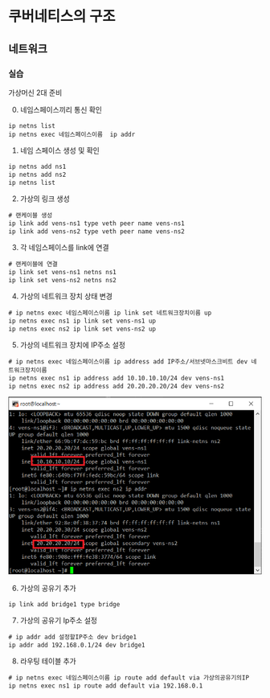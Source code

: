 # 쿠버네티스의 구조
## 네트워크
### 실습
가상머신 2대 준비

0. 네임스페이스끼리 통신 확인
```shell
ip netns list
ip netns exec 네임스페이스이름  ip addr
```
1. 네임 스페이스 생성 및 확인
```shell
ip netns add ns1
ip netns add ns2
ip netns list
```

2. 가상의 링크 생성
```shell
# 랜케이블 생성
ip link add vens-ns1 type veth peer name vens-ns1
ip link add vens-ns2 type veth peer name vens-ns2
```
3. 각 네임스페이스를 link에 연결
```shell
# 랜케이블에 연결
ip link set vens-ns1 netns ns1
ip link set vens-ns2 netns ns2
```

4. 가상의 네트워크 장치 상태 변경
```shell
# ip netns exec 네임스페이스이름 ip link set 네트워크장치이름 up
ip netns exec ns1 ip link set vens-ns1 up
ip netns exec ns2 ip link set vens-ns2 up
```
5. 가상의 네트워크 장치에 IP주소 설정
```shell
# ip netns exec 네임스페이스이름 ip address add IP주소/서브넷마스크비트 dev 네트워크장치이름
ip netns exec ns1 ip address add 10.10.10.10/24 dev vens-ns1
ip netns exec ns2 ip address add 20.20.20.20/24 dev vens-ns2
```
![image](./image/k8s_str/1.png)<br/>

6. 가상의 공유기 추가
```shell
ip link add bridge1 type bridge
```

7. 가상의 공유기 Ip주소 설정
```shell
# ip addr add 설정할IP주소 dev bridge1
ip addr add 192.168.0.1/24 dev bridge1
```

8. 라우팅 테이블 추가
```shell
# ip netns exec 네임스페이스이름 ip route add default via 가상의공유기의IP
ip netns exec ns1 ip route add default via 192.168.0.1